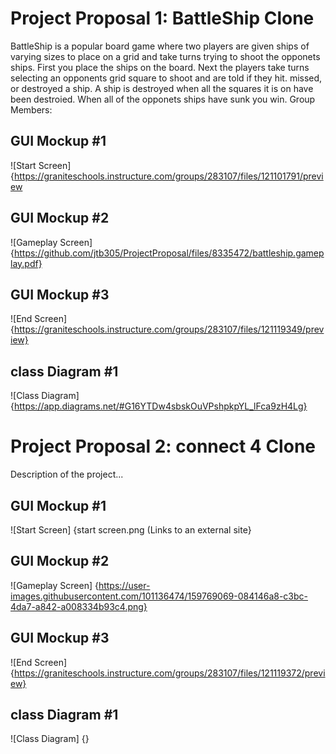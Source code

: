 # Project Proposal 1: BattleShip Clone
BattleShip is a popular board game where two players are given ships of varying sizes to place on a grid and take turns trying to shoot the opponets ships. First you place the ships on the board. Next the players take turns selecting an opponents grid square to shoot and are told if they hit. missed, or destroyed a ship. A ship is destroyed when all the squares it is on have been destroied. When all of the opponets ships have sunk you win.
Group Members:

## GUI Mockup #1
![Start Screen] {https://graniteschools.instructure.com/groups/283107/files/121101791/preview

## GUI Mockup #2
![Gameplay Screen] {https://github.com/jtb305/ProjectProposal/files/8335472/battleship.gameplay.pdf}
## GUI Mockup #3
![End Screen] {https://graniteschools.instructure.com/groups/283107/files/121119349/preview}
## class Diagram #1
![Class Diagram] {https://app.diagrams.net/#G16YTDw4sbskOuVPshpkpYL_lFca9zH4Lg}
# Project Proposal 2: connect 4 Clone
Description of the project...

## GUI Mockup #1
![Start Screen] {start screen.png (Links to an external site}

## GUI Mockup #2
![Gameplay Screen] {https://user-images.githubusercontent.com/101136474/159769069-084146a8-c3bc-4da7-a842-a008334b93c4.png}
## GUI Mockup #3
![End Screen] {https://graniteschools.instructure.com/groups/283107/files/121119372/preview}
## class Diagram #1
![Class Diagram] {}
